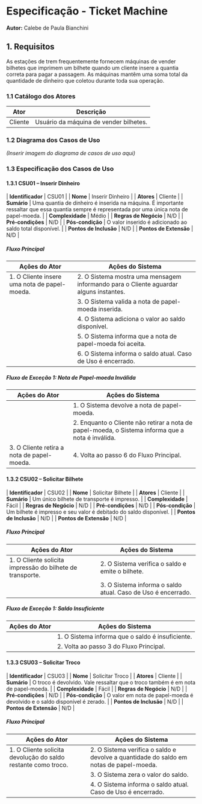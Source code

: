 # Especificação - Ticket Machine

**Autor:** Calebe de Paula Bianchini

## 1. Requisitos

As estações de trem frequentemente fornecem máquinas de vender bilhetes que imprimem um bilhete quando um cliente insere a quantia correta para pagar a passagem. As máquinas mantêm uma soma total da quantidade de dinheiro que coletou durante toda sua operação.

### 1.1 Catálogo dos Atores

| Ator    | Descrição                      |
|---------|--------------------------------|
| Cliente | Usuário da máquina de vender bilhetes. |

### 1.2 Diagrama dos Casos de Uso

*(Inserir imagem do diagrama de casos de uso aqui)*

### 1.3 Especificação dos Casos de Uso

#### 1.3.1 CSU01 – Inserir Dinheiro


| **Identificador**  | CSU01                                                                     |
| **Nome**          | Inserir Dinheiro                                                          |
| **Atores**        | Cliente                                                                   |
| **Sumário**       | Uma quantia de dinheiro é inserida na máquina. É importante ressaltar que essa quantia sempre é representada por uma única nota de papel-moeda. |
| **Complexidade**  | Médio                                                                     |
| **Regras de Negócio** | N/D                                                                   |
| **Pré-condições** | N/D                                                                       |
| **Pós-condição**  | O valor inserido é adicionado ao saldo total disponível.                  |
| **Pontos de Inclusão** | N/D                                                                  |
| **Pontos de Extensão** | N/D                                                                  |

##### Fluxo Principal

| Ações do Ator                           | Ações do Sistema                                                  |
|-----------------------------------------|-------------------------------------------------------------------|
| 1. O Cliente insere uma nota de papel-moeda. | 2. O Sistema mostra uma mensagem informando para o Cliente aguardar alguns instantes. |
|                                         | 3. O Sistema valida a nota de papel-moeda inserida.                |
|                                         | 4. O Sistema adiciona o valor ao saldo disponível.                 |
|                                         | 5. O Sistema informa que a nota de papel-moeda foi aceita.         |
|                                         | 6. O Sistema informa o saldo atual. Caso de Uso é encerrado.       |

##### Fluxo de Exceção 1: Nota de Papel-moeda Inválida

| Ações do Ator                           | Ações do Sistema                                                  |
|-----------------------------------------|-------------------------------------------------------------------|
|                                         | 1. O Sistema devolve a nota de papel-moeda.                       |
|                                         | 2. Enquanto o Cliente não retirar a nota de papel-moeda, o Sistema informa que a nota é inválida. |
| 3. O Cliente retira a nota de papel-moeda. | 4. Volta ao passo 6 do Fluxo Principal.                           |

#### 1.3.2 CSU02 – Solicitar Bilhete


| **Identificador**  | CSU02                                                                     |
| **Nome**          | Solicitar Bilhete                                                         |
| **Atores**        | Cliente                                                                   |
| **Sumário**       | Um único bilhete de transporte é impresso.                                |
| **Complexidade**  | Fácil                                                                     |
| **Regras de Negócio** | N/D                                                                   |
| **Pré-condições** | N/D                                                                       |
| **Pós-condição**  | Um bilhete é impresso e seu valor é debitado do saldo disponível.         |
| **Pontos de Inclusão** | N/D                                                                  |
| **Pontos de Extensão** | N/D                                                                  |

##### Fluxo Principal

| Ações do Ator                           | Ações do Sistema                                                  |
|-----------------------------------------|-------------------------------------------------------------------|
| 1. O Cliente solicita impressão do bilhete de transporte. | 2. O Sistema verifica o saldo e emite o bilhete.                    |
|                                         | 3. O Sistema informa o saldo atual. Caso de Uso é encerrado.       |

##### Fluxo de Exceção 1: Saldo Insuficiente

| Ações do Ator                           | Ações do Sistema                                                  |
|-----------------------------------------|-------------------------------------------------------------------|
|                                         | 1. O Sistema informa que o saldo é insuficiente.                  |
|                                         | 2. Volta ao passo 3 do Fluxo Principal.                           |

#### 1.3.3 CSU03 – Solicitar Troco


| **Identificador**  | CSU03                                                                     |
| **Nome**          | Solicitar Troco                                                           |
| **Atores**        | Cliente                                                                   |
| **Sumário**       | O troco é devolvido. Vale ressaltar que o troco também é em nota de papel-moeda. |
| **Complexidade**  | Fácil                                                                     |
| **Regras de Negócio** | N/D                                                                   |
| **Pré-condições** | N/D                                                                       |
| **Pós-condição**  | O valor em nota de papel-moeda é devolvido e o saldo disponível é zerado. |
| **Pontos de Inclusão** | N/D                                                                  |
| **Pontos de Extensão** | N/D                                                                  |

##### Fluxo Principal

| Ações do Ator                           | Ações do Sistema                                                  |
|-----------------------------------------|-------------------------------------------------------------------|
| 1. O Cliente solicita devolução do saldo restante como troco. | 2. O Sistema verifica o saldo e devolve a quantidade do saldo em notas de papel-moeda. |
|                                         | 3. O Sistema zera o valor do saldo.                               |
|                                         | 4. O Sistema informa o saldo atual. Caso de Uso é encerrado.       |
